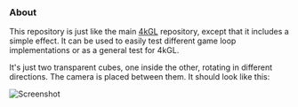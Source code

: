 
### About

This repository is just like the main [4kGL][] repository, except that it includes
a simple effect. It can be used to easily test different game loop
implementations or as a general test for 4kGL.

It's just two transparent cubes, one inside the other, rotating in
different directions. The camera is placed between them. It should
look like this:

![Screenshot](https://raw.github.com/Beluki/4kGL-Example/master/Screenshot/Screenshot.png)

[4kGL]: https://github.com/Beluki/4kGL

